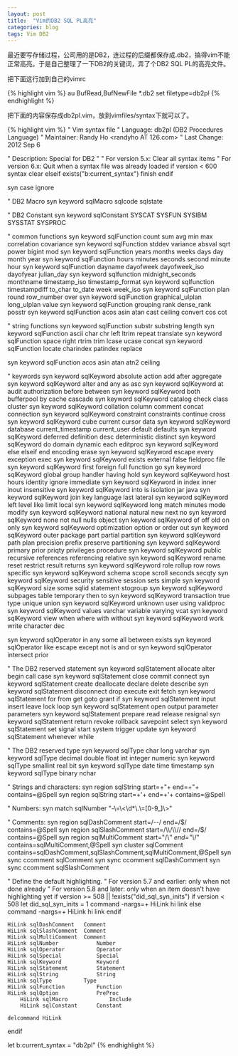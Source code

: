 ```yaml
---
layout: post
title:  "Vim的DB2 SQL PL高亮"
categories: blog
tags: Vim DB2
---
```



最近要写存储过程，公司用的是DB2，连过程的后缀都保存成.db2，搞得vim不能正常高亮。于是自己整理了一下DB2的关键词，弄了个DB2 SQL PL的高亮文件。

<!--more-->

把下面这行加到自己的vimrc

{% highlight vim %}
au BufRead,BufNewFile *.db2 set filetype=db2pl
{% endhighlight %}

把下面的内容保存成db2pl.vim，放到vimfiles/syntax下就可以了。

{% highlight vim %}
" Vim syntax file
" Language:    db2pl (DB2 Procedures Language)
" Maintainer:  Randy Ho <randyho AT 126.com>
" Last Change: 2012 Sep 6

" Description: Special for DB2
"
" For version 5.x: Clear all syntax items
" For version 6.x: Quit when a syntax file was already loaded
if version < 600
    syntax clear
elseif exists("b:current_syntax")
    finish
endif
    
syn case ignore
    
" DB2 Macro
syn keyword sqlMacro     sqlcode sqlstate

" DB2 Constant
syn keyword sqlConstant  SYSCAT SYSFUN SYSIBM SYSSTAT SYSPROC

" common functions
syn keyword sqlFunction  count sum avg min max correlation covariance
syn keyword sqlFunction  stddev variance absval sqrt power bigint mod
syn keyword sqlFunction  years months weeks days day month year
syn keyword sqlFunction  hours minutes seconds second minute hour
syn keyword sqlFunction  dayname dayofweek dayofweek_iso dayofyear julian_day
syn keyword sqlfunction  midnight_seconds monthname timestamp_iso timestamp_format
syn keyword sqlfunction  timestampdiff to_char to_date week week_iso
syn keyword sqlFunction  plan round row_number over
syn keyword sqlFunction  graphical_ulplan long_ulplan value
syn keyword sqlFunction  grouping rank dense_rank posstr
syn keyword sqlFunction  acos asin atan cast ceiling convert cos cot

" string functions
syn keyword sqlFunction  substr substring length
syn keyword sqlFunction  ascii char chr left ltrim repeat translate
syn keyword sqlFunction  space right rtrim trim lcase ucase concat
syn keyword sqlFunction  locate charindex patindex replace

syn keyword sqlFunction  acos asin atan atn2 ceiling

" keywords
syn keyword sqlKeyword   absolute action add after aggregate
syn keyword sqlKeyword   alter and any as asc
syn keyword sqlKeyword   at audit authorization before between
syn keyword sqlKeyword   both bufferpool by cache cascade
syn keyword sqlKeyword   catalog check class cluster
syn keyword sqlKeyword   collation column comment concat connection
syn keyword sqlKeyword   constraint constraints continue cross
syn keyword sqlKeyword   cube current cursor data
syn keyword sqlKeyword   database current_timestamp current_user default defaults
syn keyword sqlKeyword   deferred definition desc deterministic distinct
syn keyword sqlKeyword   do domain dynamic each editproc
syn keyword sqlKeyword   else elseif end encoding erase
syn keyword sqlKeyword   escape every  exception exec
syn keyword sqlKeyword   exists external false fieldproc file
syn keyword sqlKeyword   first foreign full function go
syn keyword sqlKeyword   global group handler having hold
syn keyword sqlKeyword   host hours identity ignore immediate
syn keyword sqlKeyword   in index inner inout insensitive
syn keyword sqlKeyword   into is isolation jar java
syn keyword sqlKeyword   join key language last lateral
syn keyword sqlKeyword   left level like limit local
syn keyword sqlKeyword   long match minutes mode modify
syn keyword sqlKeyword   national natural new next no
syn keyword sqlKeyword   none not null nulls object
syn keyword sqlKeyword   of off old on only
syn keyword sqlKeyword   optimization option or order out
syn keyword sqlKeyword   outer package part partial partition
syn keyword sqlKeyword   path plan precision prefix preserve partitioning
syn keyword sqlKeyword   primary prior priqty privileges procedure
syn keyword sqlKeyword   public recursive references referencing relative
syn keyword sqlKeyword   rename reset restrict result returns
syn keyword sqlKeyword   role rollup row rows  specific
syn keyword sqlKeyword   schema scope scroll seconds secqty
syn keyword sqlKeyword   security sensitive session sets simple
syn keyword sqlKeyword   size some sqlid statement stogroup
syn keyword sqlKeyword   subpages table temporary then to
syn keyword sqlKeyword   transaction true type unique union
syn keyword sqlKeyword   unknown user using validproc
syn keyword sqlKeyword   values varchar variable varying vcat
syn keyword sqlKeyword   view when where with without
syn keyword sqlKeyword   work write character dec

syn keyword sqlOperator  in any some all between exists
syn keyword sqlOperator  like escape except not is and or
syn keyword sqlOperator  intersect prior

" The DB2 reserved statement
syn keyword sqlStatement allocate alter begin call case
syn keyword sqlStatement close commit connect
syn keyword sqlStatement create deallocate declare delete describe
syn keyword sqlStatement disconnect drop execute exit fetch
syn keyword sqlStatement for from get goto grant if
syn keyword sqlStatement input insert leave lock loop
syn keyword sqlStatement open output parameter parameters
syn keyword sqlStatement prepare read release resignal
syn keyword sqlStatement return revoke rollback savepoint select
syn keyword sqlStatement set signal start system trigger update
syn keyword sqlStatement whenever while

" The DB2 reserved type
syn keyword sqlType  char long varchar
syn keyword sqlType  decimal double float int integer numeric
syn keyword sqlType  smallint real bit
syn keyword sqlType  date time timestamp
syn keyword sqlType  binary nchar

" Strings and characters:
syn region sqlString        start=+"+    end=+"+ contains=@Spell
syn region sqlString        start=+\'+    end=+\'+ contains=@Spell

" Numbers:
syn match sqlNumber     "-\\=\\<\\d*\\.\\=[0-9_]\\>"

" Comments:
syn region sqlDashComment   start=/--/ end=/$/ contains=@Spell
syn region sqlSlashComment  start=/\\/\\// end=/$/ contains=@Spell
syn region sqlMultiComment  start="/\\*" end="\\*/" contains=sqlMultiComment,@Spell
syn cluster sqlComment  contains=sqlDashComment,sqlSlashComment,sqlMultiComment,@Spell
syn sync ccomment sqlComment
syn sync ccomment sqlDashComment
syn sync ccomment sqlSlashComment

" Define the default highlighting.
" For version 5.7 and earlier: only when not done already
" For version 5.8 and later: only when an item doesn\'t have highlighting yet
if version >= 508 || !exists("did_sql_syn_inits")
    if version < 508
        let did_sql_syn_inits = 1
        command -nargs=+ HiLink hi link <args>
    else
        command -nargs=+ HiLink hi link <args>
    endif

    HiLink sqlDashComment   Comment
    HiLink sqlSlashComment  Comment
    HiLink sqlMultiComment  Comment
    HiLink sqlNumber            Number
    HiLink sqlOperator          Operator
    HiLink sqlSpecial           Special
    HiLink sqlKeyword           Keyword
    HiLink sqlStatement         Statement
    HiLink sqlString            String
    HiLink sqlType          Type
    HiLink sqlFunction          Function
    HiLink sqlOption            PreProc
        HiLink sqlMacro             Include
        HiLink sqlConstant      Constant

    delcommand HiLink
endif

let b:current_syntax = "db2pl"
{% endhighlight %}

